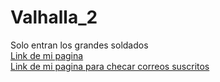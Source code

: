# Valhalla_2
Solo entran los grandes soldados
<br>
[Link de mi pagina](http://52.32.42.106/newsletter/signup.php)
<br>
[Link de mi pagina para checar correos suscritos](http://52.32.42.106/newsletter/subscriptores.php)
